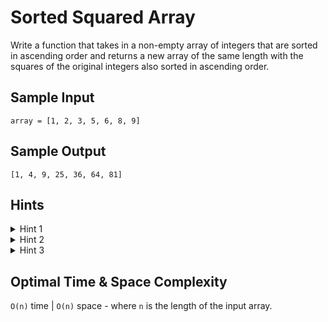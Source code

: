 # Sorted Squared Array

Write a function that takes in a non-empty array of integers that are sorted in ascending order and returns a new array of the same length with the squares of the original integers also sorted in ascending order.

## Sample Input

```plaintext
array = [1, 2, 3, 5, 6, 8, 9]
```

## Sample Output

```plaintext
[1, 4, 9, 25, 36, 64, 81]
```

## Hints

<details>
<summary>Hint 1</summary>

While the integers in the input array are sorted in increasing order, their squares won't necessarily be as well, because of the possible presence of negative numbers.

</details>

<details>
<summary>Hint 2</summary>

Traverse the array value by value, square each value, and insert the squares into an output array. Then, sort the output array before returning it. Is this the optimal solution?

</details>

<details>
<summary>Hint 3</summary>

To reduce the time complexity of the algorithm mentioned in Hint #2, you need to avoid sorting the output array. To do this, as you square the values of the input array, try to directly insert them into their correct position in the output array.

</details>

## Optimal Time & Space Complexity

`O(n)` time | `O(n)` space - where `n` is the length of the input array.

